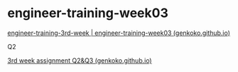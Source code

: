 # engineer-training-week03

[engineer-training-3rd-week | engineer-training-week03 (genkoko.github.io)](https://genkoko.github.io/engineer-training-week03/)

Q2

[3rd week assignment Q2&amp;Q3 (genkoko.github.io)](https://genkoko.github.io/engineer-training-week03/week03_Q2Q3.html)
